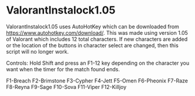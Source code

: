 # ValorantInstalock1.05
ValorantInstalock1.05 uses AutoHotKey which can be downloaded from https://www.autohotkey.com/download/. This was made using version 1.05 of Valorant which includes 12 total characters. If new characters are added or the location of the buttons in character select are changed, then this script will no longer work.

Controls:
Hold Shift and press an F1-12 key depending on the character you want when the timer for the match found ends.

F1-Breach
F2-Brimstone
F3-Cypher
F4-Jett
F5-Omen
F6-Pheonix
F7-Raze
F8-Reyna
F9-Sage
F10-Sova
F11-Viper
F12-Killjoy
